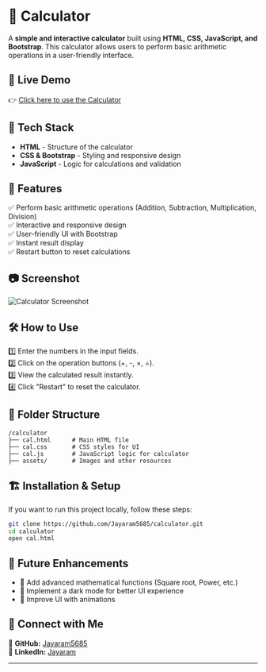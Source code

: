 # 🧮 Calculator

A **simple and interactive calculator** built using **HTML, CSS, JavaScript, and Bootstrap**. This calculator allows users to perform basic arithmetic operations in a user-friendly interface.

## 🚀 Live Demo
👉 [Click here to use the Calculator](https://jayaram5685.github.io/calculator/) 

## 🔧 Tech Stack
- **HTML** - Structure of the calculator  
- **CSS & Bootstrap** - Styling and responsive design  
- **JavaScript** - Logic for calculations and validation  

## 📌 Features
✅ Perform basic arithmetic operations (Addition, Subtraction, Multiplication, Division)  
✅ Interactive and responsive design  
✅ User-friendly UI with Bootstrap  
✅ Instant result display  
✅ Restart button to reset calculations  

## 📷 Screenshot
![Calculator Screenshot](https://github.com/Jayaram5685/calculator/blob/main/assets/calculator-screenshot.png)  


## 🛠️ How to Use
1️⃣ Enter the numbers in the input fields.  
2️⃣ Click on the operation buttons (+, -, ×, ÷).  
3️⃣ View the calculated result instantly.  
4️⃣ Click "Restart" to reset the calculator.  

## 📂 Folder Structure
```
/calculator
├── cal.html      # Main HTML file
├── cal.css       # CSS styles for UI
├── cal.js        # JavaScript logic for calculator
├── assets/       # Images and other resources
```

## 🏗️ Installation & Setup
If you want to run this project locally, follow these steps:

```bash
git clone https://github.com/Jayaram5685/calculator.git
cd calculator
open cal.html
```

## 📌 Future Enhancements
- 🔹 Add advanced mathematical functions (Square root, Power, etc.)  
- 🔹 Implement a dark mode for better UI experience  
- 🔹 Improve UI with animations  

## 💌 Connect with Me
🎼 **GitHub:** [Jayaram5685](https://github.com/Jayaram5685)  
🔗 **LinkedIn:** [Jayaram](https://www.linkedin.com/in/jaya-ram-774646314/)  

---

